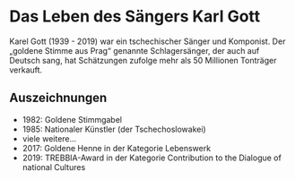 # Das Leben des Sängers Karl Gott

Karel Gott (1939 - 2019) war ein tschechischer Sänger und Komponist. 
Der „goldene Stimme aus Prag“ genannte Schlagersänger, der auch auf Deutsch sang, 
hat Schätzungen zufolge mehr als 50 Millionen Tonträger verkauft.

## Auszeichnungen

* 1982: Goldene Stimmgabel
* 1985: Nationaler Künstler (der Tschechoslowakei)
* viele weitere...
* 2017: Goldene Henne in der Kategorie Lebenswerk
* 2019: TREBBIA-Award in der Kategorie Contribution to the Dialogue of national Cultures